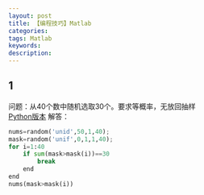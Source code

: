 ```yaml
---
layout: post
title: 【编程技巧】Matlab
categories: 
tags: Matlab
keywords:
description:
---
```

## 1
问题：从40个数中随机选取30个。要求等概率，无放回抽样  
[Python版本](http://www.guofei.site/2017/05/03/TrickPython.html#title0)
解答：
```py
nums=random('unid',50,1,40);
mask=random('unif',0,1,1,40);
for i=1:40
    if sum(mask>mask(i))==30
        break   
    end
end
nums(mask>mask(i))
```
